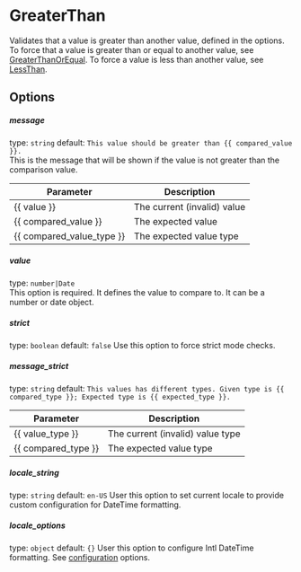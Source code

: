 # GreaterThan
Validates that a value is greater than another value, defined in the options. 
To force that a value is greater than or equal to another value, see [GreaterThanOrEqual](GreaterThanOrEqual.md).
To force a value is less than another value, see [LessThan](LessThan.md).

## Options

##### message
type: `string` default: `This value should be greater than {{ compared_value }}.`  
This is the message that will be shown if the value is not greater than the comparison value.

| Parameter | Description |
|---|---|
| {{ value }} | The current (invalid) value
| {{ compared_value }} | The expected value
| {{ compared_value_type }} | The expected value type

##### value
type: `number|Date`  
This option is required. It defines the value to compare to. It can be a number or date object.

##### strict
type: `boolean` default: `false` 
Use this option to force strict mode checks.

##### message_strict
type: `string` default: `This values has different types. Given type is {{ compared_type }}; Expected type is {{ expected_type }}.`

| Parameter | Description |
|---|---|
| {{ value_type }} | The current (invalid) value type
| {{ compared_type }} | The expected value type

##### locale_string
type: `string` default: `en-US`
User this option to set current locale to provide custom configuration for DateTime formatting.

##### locale_options
type: `object` default: `{}`
User this option to configure Intl DateTime formatting. 
See [configuration](https://developer.mozilla.org/en-US/docs/Web/JavaScript/Reference/Global_Objects/DateTimeFormat) options.
